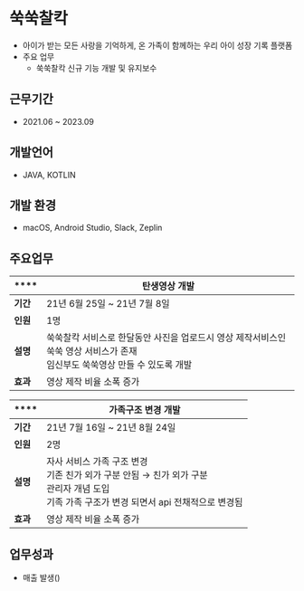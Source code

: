 # 쑥쑥찰칵
- 아이가 받는 모든 사랑을 기억하게, 온 가족이 함께하는 우리 아이 성장 기록 플랫폼
- 주요 업무
  - 쑥쑥찰칵 신규 기능 개발 및 유지보수

## 근무기간
- 2021.06 ~ 2023.09

## 개발언어
- JAVA, KOTLIN

## 개발 환경
- macOS, Android Studio, Slack, Zeplin

## 주요업무
| ****    | **탄생영상 개발**                                                           |
|---------|-----------------------------------------------------------------------|
| **기간**  | 21년 6월 25일 ~ 21년 7월 8일                                                |
| **인원**  | 1명                                                                    |
| **설명**  | 쑥쑥찰칵 서비스로 한달동안 사진을 업로드시 영상 제작서비스인 쑥쑥 영상 서비스가 존재<br>임신부도 쑥쑥영상 만들 수 있도록 개발 |
| **효과** | 영상 제작 비율 소폭 증가                                                        |

| ****    | **가족구조 변경 개발**                                                           |
|---------|-----------------------------------------------------------------------|
| **기간**  | 21년 7월 16일 ~ 21년 8월 24일                                                |
| **인원**  | 2명                                                                    |
| **설명**  | 자사 서비스 가족 구조 변경<br>기존 친가 외가 구분 안됨 → 친가 외가 구분<br>관리자 개념 도입<br>기족 가족 구조가 변경 되면서 api 전채적으로 변경됨 |
| **효과** | 영상 제작 비율 소폭 증가                                                        |


## 업무성과
 - 매출 발생()
